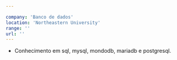 ```yaml
---

company: 'Banco de dados'
location: 'Northeastern University'
range: ''
url: ''
---
```


- Conhecimento em sql, mysql, mondodb, mariadb e postgresql.
